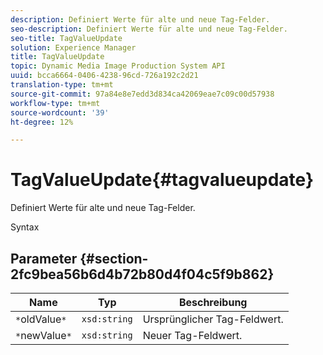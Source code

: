 ```yaml
---
description: Definiert Werte für alte und neue Tag-Felder.
seo-description: Definiert Werte für alte und neue Tag-Felder.
seo-title: TagValueUpdate
solution: Experience Manager
title: TagValueUpdate
topic: Dynamic Media Image Production System API
uuid: bcca6664-0406-4238-96cd-726a192c2d21
translation-type: tm+mt
source-git-commit: 97a84e8e7edd3d834ca42069eae7c09c00d57938
workflow-type: tm+mt
source-wordcount: '39'
ht-degree: 12%

---
```



# TagValueUpdate{#tagvalueupdate}

Definiert Werte für alte und neue Tag-Felder.

Syntax

## Parameter {#section-2fc9bea56b6d4b72b80d4f04c5f9b862}

| Name | Typ | Beschreibung |
|---|---|---|
| `*`oldValue`*` | `xsd:string` | Ursprünglicher Tag-Feldwert. |
| `*`newValue`*` | `xsd:string` | Neuer Tag-Feldwert. |

